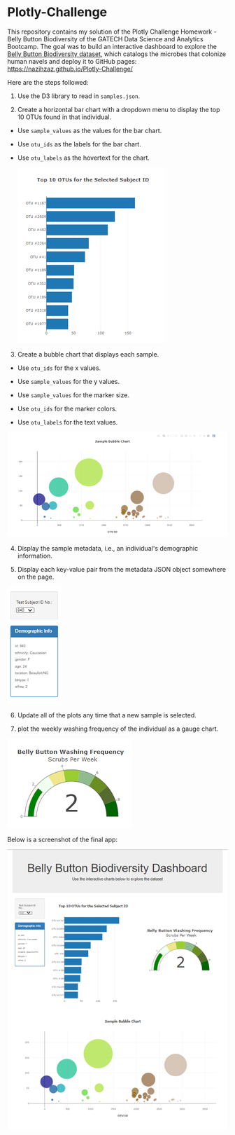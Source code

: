 # Plotly-Challenge

This repository contains my solution of the Plotly Challenge Homework  - Belly Button Biodiversity of the GATECH Data Science and Analytics Bootcamp. The goal was to build an interactive dashboard to explore the [Belly Button Biodiversity dataset](http://robdunnlab.com/projects/belly-button-biodiversity/), which catalogs the microbes that colonize human navels and deploy it to GitHub pages: https://nazihzaz.github.io/Plotly-Challenge/

Here are the steps followed:

1. Use the D3 library to read in `samples.json`.

2. Create a horizontal bar chart with a dropdown menu to display the top 10 OTUs found in that individual.

* Use `sample_values` as the values for the bar chart.

* Use `otu_ids` as the labels for the bar chart.

* Use `otu_labels` as the hovertext for the chart.

  ![bar Chart](Images/bar_chart.PNG)

3. Create a bubble chart that displays each sample.

* Use `otu_ids` for the x values.

* Use `sample_values` for the y values.

* Use `sample_values` for the marker size.

* Use `otu_ids` for the marker colors.

* Use `otu_labels` for the text values.

![Bubble Chart](Images/bubble_chart.PNG)

4. Display the sample metadata, i.e., an individual's demographic information.

5. Display each key-value pair from the metadata JSON object somewhere on the page.

![Demographic Info](Images/demographic_info.PNG)

6. Update all of the plots any time that a new sample is selected.

7. plot the weekly washing frequency of the individual as a gauge chart.

![Gauge Chart](Images/gauge_chart.PNG)

Below is a screenshot of the final app:

![Final App](Images/final_app.PNG)







